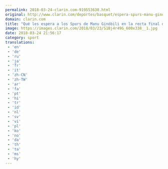 ```yaml
---
permalink: 2018-03-24-clarin.com-919553630.html
original: http://www.clarin.com/deportes/basquet/espera-spurs-manu-ginobili-recta-final-temporada_0_SyNtUXV5G.html
domain: clarin.com
title: "Qué les espera a los Spurs de Manu Ginóbili en la recta final de la temporada"
image: https://images.clarin.com/2018/03/23/S1Bj4r49G_600x338__1.jpg
date: 2018-03-24 21:56:17
category: sport
translations: 
 - 'en'
 - 'de'
 - 'ru'
 - 'ja'
 - 'fr'
 - 'it'
 - 'zh-CN'
 - 'zh-TW'
 - 'ar'
 - 'fa'
 - 'pt'
 - 'hi'
 - 'tr'
 - 'id'
 - 'nl'
 - 'sv'
 - 'vi'
 - 'pl'
 - 'ko'
 - 'no'
 - 'da'
 - 'th'
 - 'ta'
 - 'ms'
 - 'hy'
---
```


